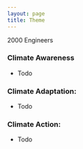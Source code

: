 ```yaml
---
layout: page
title: Theme
---
```


2000 Engineers

### Climate Awareness

* Todo

### Climate Adaptation:

* Todo

### Climate Action:

* Todo
